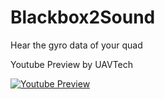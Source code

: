 # Blackbox2Sound
 Hear the gyro data of your quad


Youtube Preview by UAVTech

[![Youtube Preview](https://img.youtube.com/vi/EgetnNlNqJY/0.jpg)](https://www.youtube.com/watch?v=EgetnNlNqJY)